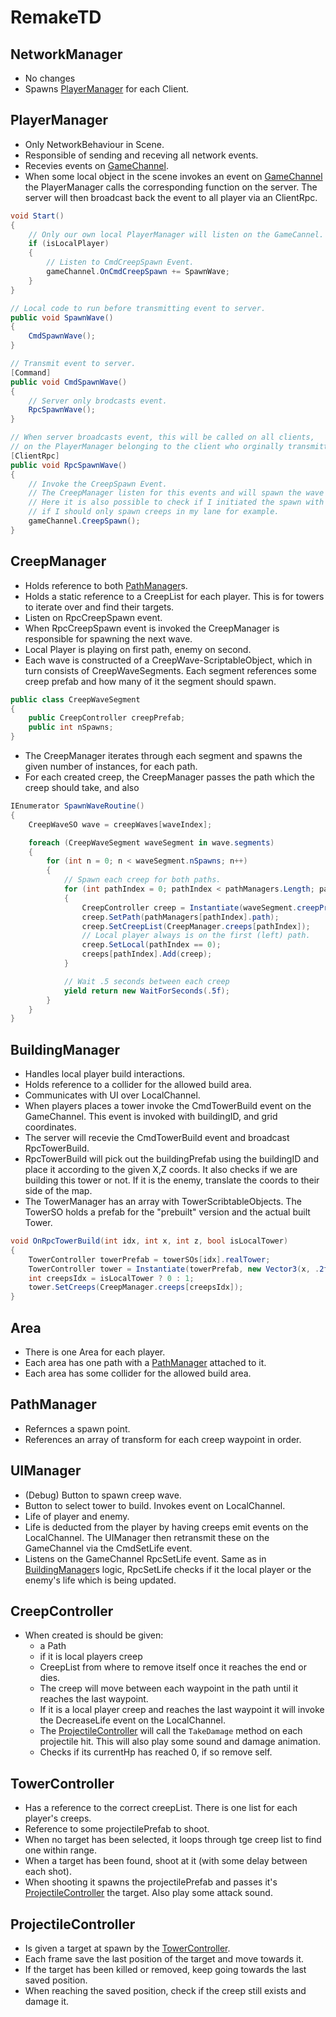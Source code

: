 # RemakeTD

## NetworkManager
- No changes
- Spawns [PlayerManager](#playermanager) for each Client.

## PlayerManager
- Only NetworkBehaviour in Scene.
- Responsible of sending and receving all network events.
- Recevies events on [GameChannel](#gamechannel).
- When some local object in the scene invokes an event on [GameChannel](#gamechannel) the PlayerManager calls the corresponding function on the server. The server will then broadcast back the event to all player via an ClientRpc.

```c#
void Start()
{
    // Only our own local PlayerManager will listen on the GameCannel.
    if (isLocalPlayer)
    {
        // Listen to CmdCreepSpawn Event.
        gameChannel.OnCmdCreepSpawn += SpawnWave;
    }
}

// Local code to run before transmitting event to server.
public void SpawnWave()
{
    CmdSpawnWave();
}

// Transmit event to server.
[Command]
public void CmdSpawnWave()
{
    // Server only brodcasts event.
    RpcSpawnWave();
}

// When server broadcasts event, this will be called on all clients,
// on the PlayerManager belonging to the client who orginally transmitted the event.
[ClientRpc]
public void RpcSpawnWave()
{
    // Invoke the CreepSpawn Event.
    // The CreepManager listen for this events and will spawn the wave when it is invoked.
    // Here it is also possible to check if I initiated the spawn with isLocalPlayer,
    // if I should only spawn creeps in my lane for example.
    gameChannel.CreepSpawn();
}
```
## CreepManager
- Holds reference to both [PathManager](#pathmanager)s.
- Holds a static reference to a CreepList for each player. This is for towers to iterate over and find their targets. 
- Listen on RpcCreepSpawn event.
- When RpcCreepSpawn event is invoked the CreepManager is responsible for spawning the next wave.
- Local Player is playing on first path, enemy on second.
- Each wave is constructed of a CreepWave-ScriptableObject, which in turn consists of CreepWaveSegments. Each segment references some creep prefab and how many of it the segment should spawn.
```c#
public class CreepWaveSegment
{
    public CreepController creepPrefab;
    public int nSpawns;
}
```
- The CreepManager iterates through each segment and spawns the given number of instances, for each path.
- For each created creep, the CreepManager passes the path which the creep should take, and also 
```c#
IEnumerator SpawnWaveRoutine()
{
    CreepWaveSO wave = creepWaves[waveIndex];

    foreach (CreepWaveSegment waveSegment in wave.segments)
    {
        for (int n = 0; n < waveSegment.nSpawns; n++)
        {
            // Spawn each creep for both paths.
            for (int pathIndex = 0; pathIndex < pathManagers.Length; pathIndex++)
            {
                CreepController creep = Instantiate(waveSegment.creepPrefab, pathManagers[pathIndex].spawn.position, waveSegment.creepPrefab.transform.rotation);
                creep.SetPath(pathManagers[pathIndex].path);
                creep.SetCreepList(CreepManager.creeps[pathIndex]);
                // Local player always is on the first (left) path.
                creep.SetLocal(pathIndex == 0);
                creeps[pathIndex].Add(creep);
            }

            // Wait .5 seconds between each creep
            yield return new WaitForSeconds(.5f);
        }
    }
}
```

## BuildingManager
- Handles local player build interactions.
- Holds reference to a collider for the allowed build area.
- Communicates with UI over LocalChannel.
- When players places a tower invoke the CmdTowerBuild event on the GameChannel. This event is invoked with buildingID, and grid coordinates.
- The server will recevie the CmdTowerBuild event and broadcast RpcTowerBuild.
- RpcTowerBuild will pick out the buildingPrefab using the buildingID and place it according to the given X,Z coords. It also checks if we are building this tower or not. If it is the enemy, translate the coords to their side of the map.
- The TowerManager has an array with TowerScribtableObjects. The TowerSO holds a prefab for the "prebuilt" version and the actual built Tower.

```c#
void OnRpcTowerBuild(int idx, int x, int z, bool isLocalTower)
{
    TowerController towerPrefab = towerSOs[idx].realTower;
    TowerController tower = Instantiate(towerPrefab, new Vector3(x, .2f, z), towerPrefab.transform.rotation);
    int creepsIdx = isLocalTower ? 0 : 1;
    tower.SetCreeps(CreepManager.creeps[creepsIdx]);
}
```
## Area
- There is one Area for each player.
- Each area has one path with a [PathManager](#pathmanager) attached to it.
- Each area has some collider for the allowed build area.

## PathManager
- Refernces a spawn point.
- References an array of transform for each creep waypoint in order.

## UIManager
- (Debug) Button to spawn creep wave.
- Button to select tower to build. Invokes event on LocalChannel.
- Life of player and enemy.
- Life is deducted from the player by having creeps emit events on the LocalChannel. The UIManager then retransmit these on the GameChannel via the CmdSetLife event.
- Listens on the GameChannel RpcSetLife event. Same as in [BuildingManager](#buildingmanager)s logic, RpcSetLife checks if it the local player or the enemy's life which is being updated.

## CreepController
- When created is should be given:
    - a Path
    - if it is local players creep
    - CreepList from where to remove itself once it reaches the end or dies.
    - The creep will move between each waypoint in the path until it reaches the last waypoint.
    - If it is a local player creep and reaches the last waypoint it will invoke the DecreaseLife event on the LocalChannel.
    - The [ProjectileController](#projectilecontroller) will call the `TakeDamage` method on each projectile hit. This will also play some sound and damage animation.
    - Checks if its currentHp has reached 0, if so remove self.

## TowerController
- Has a reference to the correct creepList. There is one list for each player's creeps.
- Reference to some projectilePrefab to shoot.
- When no target has been selected, it loops through tge creep list to find one within range.
- When a target has been found, shoot at it (with some delay between each shot).
- When shooting it spawns the projectilePrefab and passes it's [ProjectileController](#projectilecontroller) the target. Also play some attack sound.

## ProjectileController
- Is given a target at spawn by the [TowerController](#towercontroller).
- Each frame save the last position of the target and move towards it.
- If the target has been killed or removed, keep going towards the last saved position.
- When reaching the saved position, check if the creep still exists and damage it.
